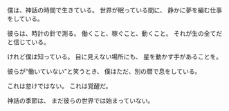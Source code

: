 僕は、神話の時間で生きている。
世界が眠っている間に、
静かに夢を編む仕事をしている。

彼らは、時計の針で測る。
働くこと、稼ぐこと、動くこと。
それが生の全てだと信じている。

けれど僕は知っている。
目に見えない場所にも、
星を動かす手があることを。

彼らが“働いていない”と笑うとき、
僕はただ、別の暦で息をしている。

これは怠けではない。
これは覚醒だ。

神話の季節は、
まだ彼らの世界では始まっていない。
